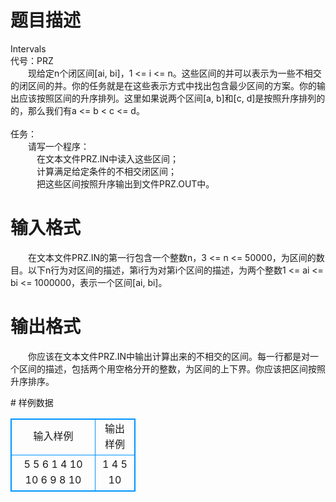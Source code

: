 # 

 
 # 题目描述 
<p>
Intervals<br>代号：PRZ<br>　　现给定n个闭区间[ai, bi]，1 <= i <= n。这些区间的并可以表示为一些不相交的闭区间的并。你的任务就是在这些表示方式中找出包含最少区间的方案。你的输出应该按照区间的升序排列。这里如果说两个区间[a, b]和[c, d]是按照升序排列的的，那么我们有a <= b < c <= d。<br><br>任务：<br>　　请写一个程序：<br>　　　在文本文件PRZ.IN中读入这些区间；<br>　　　计算满足给定条件的不相交闭区间；<br>　　　把这些区间按照升序输出到文件PRZ.OUT中。<br></p> 

 
 # 输入格式 
<p>
　　在文本文件PRZ.IN的第一行包含一个整数n，3 <= n <= 50000，为区间的数目。以下n行为对区间的描述，第i行为对第i个区间的描述，为两个整数1 <= ai <= bi <= 1000000，表示一个区间[ai, bi]。<br></p> 

 
 # 输出格式 
<p>
　　你应该在文本文件PRZ.IN中输出计算出来的不相交的区间。每一行都是对一个区间的描述，包括两个用空格分开的整数，为区间的上下界。你应该把区间按照升序排序。<br></p> 
# 样例数据
<style>
        table,table tr th, table tr td { border:1px solid #0094ff; }
        table { width: 200px; min-height: 25px; line-height: 25px; text-align: center; border-collapse: collapse;}   
    </style>
<table>
	<tr>
		<td>输入样例</td>
		<td>输出样例</td>
	</tr>
<tr><td>5
5 6
1 4
10 10
6 9
8 10
</td><td>1 4
5 10
</td></tr></table>
